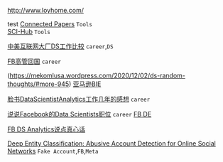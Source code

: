 
http://www.loyhome.com/

test 
[Connected Papers](https://www.connectedpapers.com/)
`Tools`   
[SCI-Hub](https://tool.yovisun.com/scihub/)
`Tools`
  
[中美互联网大厂DS工作比较](https://www.douban.com/note/766773829/)
`career`,`DS`
			
[FB高管回国](https://www.1point3acres.com/bbs/thread-829756-1-1.html)
`career`

(https://mekomlusa.wordpress.com/2020/12/02/ds-random-thoughts/#more-945)
[亚马逊BIE](https://www.1point3acres.com/bbs/thread-663344-1-1.html)

[脸书DataScientistAnalytics工作几年的感想](https://www.1point3acres.com/bbs/thread-516602-1-1.html)
`career`  

[说说Facebook的Data Scientists职位](https://www.mitbbs.com/article_t/Statistics/31379771.html)
`career`
[FB DE](https://posts.careerengine.us/p/5dd46c9bca266e1f9ed187d7)

[FB DS Analytics说点真心话](https://www.1point3acres.com/bbs/thread-604150-1-1.html) 

[Deep Entity Classification: Abusive Account Detection for Online Social Networks](https://research.facebook.com/publications/deep-entity-classification-abusive-account-detection-for-online-social-networks/)
`Fake Account`,`FB`,`Meta`